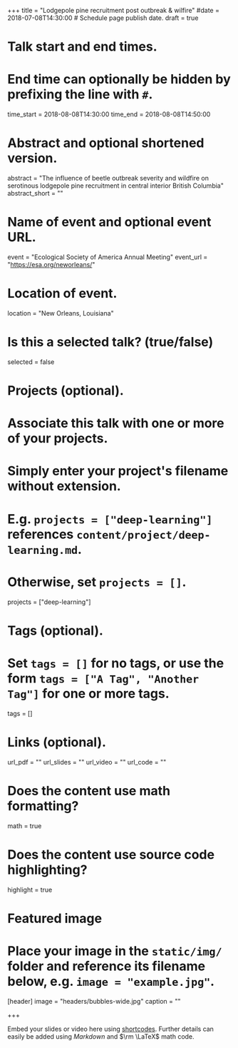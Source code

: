 +++
title = "Lodgepole pine recruitment post outbreak & wilfire"
#date = 2018-07-08T14:30:00  # Schedule page publish date.
draft = true

# Talk start and end times.
#   End time can optionally be hidden by prefixing the line with `#`.
time_start = 2018-08-08T14:30:00
time_end = 2018-08-08T14:50:00


# Abstract and optional shortened version.
abstract = "The influence of beetle outbreak severity and wildfire on serotinous lodgepole pine recruitment in central interior British Columbia"
abstract_short = ""

# Name of event and optional event URL.
event = "Ecological Society of America Annual Meeting"
event_url = "https://esa.org/neworleans/"

# Location of event.
location = "New Orleans, Louisiana"

# Is this a selected talk? (true/false)
selected = false

# Projects (optional).
#   Associate this talk with one or more of your projects.
#   Simply enter your project's filename without extension.
#   E.g. `projects = ["deep-learning"]` references `content/project/deep-learning.md`.
#   Otherwise, set `projects = []`.
projects = ["deep-learning"]

# Tags (optional).
#   Set `tags = []` for no tags, or use the form `tags = ["A Tag", "Another Tag"]` for one or more tags.
tags = []

# Links (optional).
url_pdf = ""
url_slides = ""
url_video = ""
url_code = ""

# Does the content use math formatting?
math = true

# Does the content use source code highlighting?
highlight = true

# Featured image
# Place your image in the `static/img/` folder and reference its filename below, e.g. `image = "example.jpg"`.
[header]
image = "headers/bubbles-wide.jpg"
caption = ""

+++

Embed your slides or video here using [shortcodes](https://sourcethemes.com/academic/post/writing-markdown-latex/). Further details can easily be added using *Markdown* and $\rm \LaTeX$ math code.
